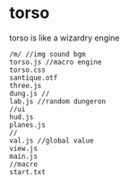 # torso
torso is like a wizardry engine
```
/m/ //img sound bgm 
torso.js //macro engine
torso.css
santique.otf
three.js
dung.js //
lab.js //random dungeron 
//ui
hud.js
planes.js
//
val.js //global value
view.js
main.js
//macro
start.txt
```
